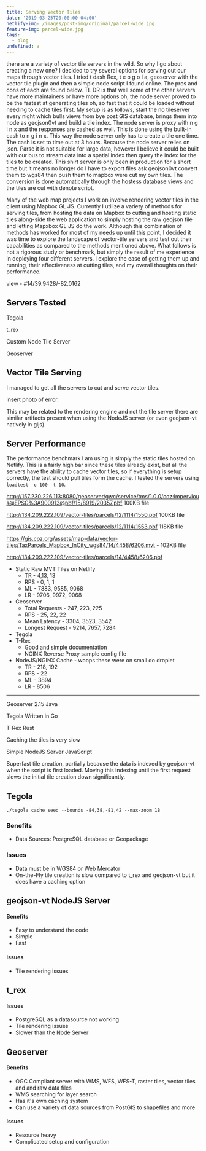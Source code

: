 ```yaml
---
title: Serving Vector Tiles
date: '2019-03-25T20:00:00-04:00'
netlify-img: /images/post-img/original/parcel-wide.jpg
feature-img: parcel-wide.jpg
tags:
  - blog
undefined: a
---
```

there are a variety of vector tile servers in the wild. So why I go about creating a new one? I decided to try several options for serving out our maps through vector tiles. I tried t dash Rex, t e o g o l a, geoserver with the vector tile plugin and then a simple node script I found online. The pros and cons of each are found below. TL DR is that well some of the other servers have more maintainers or have more options oh, the node server proved to be the fastest at generating tiles oh, so fast that it could be loaded without needing to cache tiles first. My setup is as follows, start the no tileserver every night which bulls views from bye post GIS database, brings them into node as geojson0vt and build a tile index. The node server is proxy with n g i n x and the responses are cashed as well. This is done using the built-in cash to n g i n x. This way the node server only has to create a tile one time. The cash is set to time out at 3 hours. Because the node server relies on json. Parse it is not suitable for large data, however I believe it could be built with our bus to stream data into a spatial index then query the index for the tiles to be created. This shirt server is only been in production for a short time but it means no longer do I have to export files ask geojson0vt convert them to wgs84 then push them to mapbox were cut my own tiles. The conversion is done automatically through the hostess database views and the tiles are cut with denote script.

Many of the web map projects I work on involve rendering vector tiles in the client using Mapbox GL JS. Currently I utilize a variety of methods for serving tiles, from hosting the data on Mapbox to cutting and hosting static tiles along-side the web application to simply hosting the raw geojson file and letting Mapxbox GL JS do the work. Although this combination of methods has worked for most of my needs up until this point, I decided it was time to explore the landscape of vector-tile servers and test out their capabilities as compared to the methods mentioned above. What follows is not a rigorous study or benchmark, but simply the result of me experience in deploying four different servers. I explore the ease of getting them up and running, their effectiveness at cutting tiles, and my overall thoughts on their performance. 

view - #14/39.9428/-82.0162

## Servers Tested

Tegola

t_rex

Custom Node Tile Server

Geoserver

## Vector Tile Serving

I managed to get all the servers to cut and serve vector tiles. 

insert photo of error. 

This may be related to the rendering engine and not the tile server there are similar artifacts present when using the NodeJS server (or even geojson-vt natively in gljs).

## Server Performance

The performance benchmark I am using is simply the static tiles hosted on Netlify. This is a fairly high bar since these tiles already exist, but all the servers have the ability to cache vector tiles, so if everything is setup correctly, the test should pull tiles form the cache. I tested the servers using `loadtest -c 100 -t 10`.

http://157.230.226.113:8080/geoserver/gwc/service/tms/1.0.0/coz:impervious@EPSG%3A900913@pbf/15/8919/20357.pbf 100KB file

http://134.209.222.109/vector-tiles/parcels/12/1114/1550.pbf 100KB file

http://134.209.222.109/vector-tiles/parcels/12/1114/1553.pbf 118KB file

https://gis.coz.org/assets/map-data/vector-tiles/TaxParcels_Mapbox_InCity_wgs84/14/4458/6206.mvt - 102KB file

http://134.209.222.109/vector-tiles/parcels/14/4458/6206.pbf

* Static Raw MVT Tiles on Netlify
  * TR - 4,13, 13 
  * RPS - 0, 1, 1
  * ML - 7883, 9585, 9068
  * LR - 9706, 9972, 9068
* Geoserver
  * Total Requests - 247, 223, 225
  * RPS - 25, 22, 22
  * Mean Latency - 3304, 3523, 3542
  * Longest Request - 9214, 7657, 7284
* Tegola
* T-Rex
  * Good and simple documentation
  * NGINX Reverse Proxy sample config file
* NodeJS/NGINX Cache - woops these were on small do droplet
  * TR - 218, 192
  * RPS - 22
  * ML - 3894
  * LR - 8506

- - -

Geoserver 2.15
Java

Tegola
Written in Go

T-Rex
Rust

Caching the tiles is very slow

Simple NodeJS Server
JavaScript

Superfast tile creation, partially because the data is indexed by geojson-vt when the script is first loaded. Moving this indexing until the first request slows the initial tile creation down significantly.

## Tegola

`./tegola cache seed --bounds -84,38,-81,42 --max-zoom 18`

### Benefits

* Data Sources: PostgreSQL database or Geopackage

### Issues

* Data must be in WGS84 or Web Mercator
* On-the-Fly tile creation is slow compared to t_rex and geojson-vt but it does have a caching option

## geojson-vt NodeJS Server

#### Benefits

* Easy to understand the code
* Simple
* Fast

#### Issues

* Tile rendering issues

## t_rex

#### Issues

* PostgreSQL as a datasource not working
* Tile rendering issues
* Slower than the Node Server

## Geoserver

#### Benefits

* OGC Compliant server with WMS, WFS, WFS-T, raster tiles, vector tiles and and raw data files
* WMS searching for layer search
* Has it's own caching system
* Can use a variety of data sources from PostGIS to shapefiles and more

#### Issues

* Resource heavy
* Complicated setup and configuration
